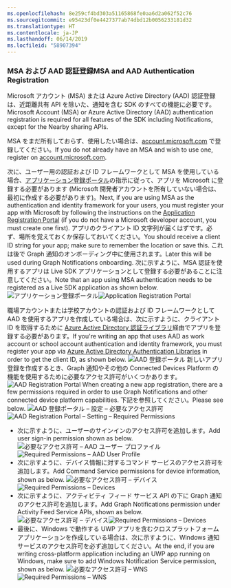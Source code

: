 ```yaml
---
ms.openlocfilehash: 8e259cf4bd303a51165868fe0aa6d2a062f52c76
ms.sourcegitcommit: e95423df0e4427377ab74dbd12b0056233181d32
ms.translationtype: HT
ms.contentlocale: ja-JP
ms.lasthandoff: 06/14/2019
ms.locfileid: "58907394"
---
```

### <a name="msa-and-aad-authentication-registration"></a><span data-ttu-id="5a86b-101">MSA および AAD 認証登録</span><span class="sxs-lookup"><span data-stu-id="5a86b-101">MSA and AAD Authentication Registration</span></span>

<span data-ttu-id="5a86b-102">Microsoft アカウント (MSA) または Azure Active Directory (AAD) 認証登録は、近距離共有 API を除いた、通知を含む SDK のすべての機能に必要です。</span><span class="sxs-lookup"><span data-stu-id="5a86b-102">Microsoft Account (MSA) or Azure Active Directory (AAD) authentication registration is required for all features of the SDK including Notifications, except for the Nearby sharing APIs.</span></span> 

<span data-ttu-id="5a86b-103">MSA をまだ所有しておらず、使用したい場合は、[account.microsoft.com](https://account.microsoft.com/account) で登録してください。</span><span class="sxs-lookup"><span data-stu-id="5a86b-103">If you do not already have an MSA and wish to use one, register on [account.microsoft.com](https://account.microsoft.com/account).</span></span>

<span data-ttu-id="5a86b-104">次に、ユーザー用の認証および ID フレームワークとして MSA を使用している場合、[アプリケーション登録ポータル](https://apps.dev.microsoft.com/)の指示に従って、アプリを Microsoft に登録する必要があります (Microsoft 開発者アカウントを所有していない場合は、最初に作成する必要があります)。</span><span class="sxs-lookup"><span data-stu-id="5a86b-104">Next, if you are using MSA as the authentication and identity framework for your users, you must register your app with Microsoft by following the instructions on the [Application Registration Portal](https://apps.dev.microsoft.com/) (if you do not have a Microsoft developer account, you must create one first).</span></span> <span data-ttu-id="5a86b-105">アプリのクライアント ID 文字列が届くはずです。必ず、場所を覚えておくか保存しておいてください。</span><span class="sxs-lookup"><span data-stu-id="5a86b-105">You should receive a client ID string for your app; make sure to remember the location or save this.</span></span> <span data-ttu-id="5a86b-106">これは後で Graph 通知のオンボーディング中に使用されます。</span><span class="sxs-lookup"><span data-stu-id="5a86b-106">Later this will be used during Graph Notifications onboarding.</span></span> <span data-ttu-id="5a86b-107">次に示すように、MSA 認証を使用するアプリは Live SDK アプリケーションとして登録する必要があることに注意してください。</span><span class="sxs-lookup"><span data-stu-id="5a86b-107">Note that an app using MSA authentication needs to be registered as a Live SDK application as shown below.</span></span>
<span data-ttu-id="5a86b-108">![アプリケーション登録ポータル](../../notifications/media/msa_app_registration/app_registration_portal.png)</span><span class="sxs-lookup"><span data-stu-id="5a86b-108">![Application Registration Portal](../../notifications/media/msa_app_registration/app_registration_portal.png)</span></span>

<span data-ttu-id="5a86b-109">職場アカウントまたは学校アカウントの認証および ID フレームワークとして AAD を使用するアプリを作成している場合は、次に示すように、クライアント ID を取得するために [Azure Active Directory 認証ライブラリ](https://docs.microsoft.com/azure/active-directory/develop/active-directory-authentication-libraries)経由でアプリを登録する必要があります。</span><span class="sxs-lookup"><span data-stu-id="5a86b-109">If you're writing an app that uses AAD as work account or school account authentication and identity framework, you must register your app via [Azure Active Directory Authentication Libraries](https://docs.microsoft.com/azure/active-directory/develop/active-directory-authentication-libraries) in order to get the client ID, as shown below.</span></span> 
 <span data-ttu-id="5a86b-110">![AAD 登録ポータル](../../notifications/media/aad_registration_portal/aad_registration_portal.png) 新しいアプリ登録を作成するとき、Graph 通知やその他の Connected Devices Platform の機能を使用するために必要なアクセス許可がいくつかあります。</span><span class="sxs-lookup"><span data-stu-id="5a86b-110">![AAD Registration Portal](../../notifications/media/aad_registration_portal/aad_registration_portal.png) When creating a new app registration, there are a few permissions required in order to use Graph Notifications and other connected device platform capabilities.</span></span> <span data-ttu-id="5a86b-111">下記を参照してください。</span><span class="sxs-lookup"><span data-stu-id="5a86b-111">Please see below.</span></span> 
<span data-ttu-id="5a86b-112">![AAD 登録ポータル – 設定 – 必要なアクセス許可](../../notifications/media/aad_registration_portal/aad_registration_portal_permissions.png)</span><span class="sxs-lookup"><span data-stu-id="5a86b-112">![AAD Registration Portal – Setting – Required Permissions](../../notifications/media/aad_registration_portal/aad_registration_portal_permissions.png)</span></span>
* <span data-ttu-id="5a86b-113">次に示すように、ユーザーのサインインのアクセス許可を追加します。</span><span class="sxs-lookup"><span data-stu-id="5a86b-113">Add user sign-in permission shown as below.</span></span>
<span data-ttu-id="5a86b-114">![必要なアクセス許可 – AAD ユーザー プロファイル](../../notifications/media/aad_registration_portal/permissions_1_user.png)</span><span class="sxs-lookup"><span data-stu-id="5a86b-114">![Required Permissions – AAD User Profile](../../notifications/media/aad_registration_portal/permissions_1_user.png)</span></span>
* <span data-ttu-id="5a86b-115">次に示すように、デバイス情報に対するコマンド サービスのアクセス許可を追加します。</span><span class="sxs-lookup"><span data-stu-id="5a86b-115">Add Command Service permissions for device information, shown as below.</span></span>
<span data-ttu-id="5a86b-116">![必要なアクセス許可 – デバイス](../../notifications/media/aad_registration_portal/permissions_2_devices.png)</span><span class="sxs-lookup"><span data-stu-id="5a86b-116">![Required Permissions – Devices](../../notifications/media/aad_registration_portal/permissions_2_devices.png)</span></span>
* <span data-ttu-id="5a86b-117">次に示すように、アクティビティ フィード サービス API の下に Graph 通知のアクセス許可を追加します。</span><span class="sxs-lookup"><span data-stu-id="5a86b-117">Add Graph Notifications permission under Activity Feed Service APIs, shown as below.</span></span>
<span data-ttu-id="5a86b-118">![必要なアクセス許可 – デバイス](../../notifications/media/aad_registration_portal/permissions_3_graph_notifications.png)</span><span class="sxs-lookup"><span data-stu-id="5a86b-118">![Required Permissions – Devices](../../notifications/media/aad_registration_portal/permissions_3_graph_notifications.png)</span></span>
* <span data-ttu-id="5a86b-119">最後に、Windows で動作する UWP アプリを含むクロスプラットフォーム アプリケーションを作成している場合は、次に示すように、Windows 通知サービスのアクセス許可を必ず追加してください。</span><span class="sxs-lookup"><span data-stu-id="5a86b-119">At the end, if you are writing cross-platform application including an UWP app running on Windows, make sure to add Windows Notification Service permission, shown as below.</span></span> 
<span data-ttu-id="5a86b-120">![必要なアクセス許可 – WNS](../../notifications/media/aad_registration_portal/permissions_4_wns_push.png)</span><span class="sxs-lookup"><span data-stu-id="5a86b-120">![Required Permissions – WNS](../../notifications/media/aad_registration_portal/permissions_4_wns_push.png)</span></span>
